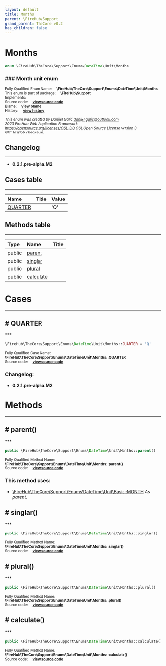 ```yaml
---
layout: default
title: Months
parent: \FireHub\Support
grand_parent: TheCore v0.2
has_children: false
---
```


<link rel="stylesheet" type="text/css" href="/css/style.css" />

# Months

```php
enum \FireHub\TheCore\Support\Enums\DateTime\Unit\Months
```

### ### Month unit enum

<sub>Fully Qualified Enum Name:  **\FireHub\TheCore\Support\Enums\DateTime\Unit\Months**</sub><br>
<sub>This enum is part of package:  **\FireHub\Support**</sub><br>
<sub>Implements:  **[](/thecore/v0.2)**</sub><br>
<sub>Source code:  **[view source code](https://github.com/The-FireHub-Project/TheCore/blob/v1.0/src/support/enums/datetime/unit/firehub.Months.php#L23)**</sub><br>
<sub>Blame:  **[view blame](https://github.com/The-FireHub-Project/TheCore/blame/v1.0/src/support/enums/datetime/unit/firehub.Months.php)**</sub><br>
<sub>History:  **[view history](https://github.com/The-FireHub-Project/TheCore/commits/v1.0/src/support/enums/datetime/unit/firehub.Months.php)**</sub><br>

<sub>_This enum was created by Danijel Galić <danijel.galic@outlook.com>_</sub><br>
<sub>_2023 FireHub Web Application Framework_</sub><br>
<sub>_<https://opensource.org/licenses/OSL-3.0> OSL Open Source License version 3_</sub><br>
<sub>_GIT: $Id$ Blob checksum._</sub><br>

## Changelog
***

* **0.2.1.pre-alpha.M2** 


## Cases table
***

| Name  | Title | Value |
| :---  | :---  | :---  |
|<a href="#quarter">QUARTER</a>||&#039;Q&#039;|


## Methods table
***

| Type  | Name  | Title |
| :---  | :---  | :---  |
|public |<a href="#parent()">parent</a>||
|public |<a href="#singlar()">singlar</a>||
|public |<a href="#plural()">plural</a>||
|public |<a href="#calculate()">calculate</a>||


# Cases
***


<h2><a name="quarter"># QUARTER</a></h2>
***

```php
\FireHub\TheCore\Support\Enums\DateTime\Unit\Months::QUARTER = 'Q'
```

<sub>Fully Qualified Case Name:  **\FireHub\TheCore\Support\Enums\DateTime\Unit\Months::QUARTER**</sub><br>
<sub>Source code:  **[view source code](https://github.com/The-FireHub-Project/TheCore/blob/v1.0/src/support/enums/datetime/unit/firehub.Months.php#L29)**</sub><br>

### Changelog:

* **0.2.1.pre-alpha.M2** 


# Methods
***


<h2><a name="parent()"># parent()</a></h2>
***

```php
public \FireHub\TheCore\Support\Enums\DateTime\Unit\Months::parent()
```

<sub>Fully Qualified Method Name:  **\FireHub\TheCore\Support\Enums\DateTime\Unit\Months::parent()**</sub><br>
<sub>Source code:  **[view source code](https://github.com/The-FireHub-Project/TheCore/blob/v1.0/src/support/enums/datetime/unit/firehub.Months.php#L36)**</sub><br>


### This method uses:

* [\FireHub\TheCore\Support\Enums\DateTime\Unit\Basic::MONTH](/thecore/v0.2\FireHub\TheCore\Support\Enums\DateTime\Unit\Basic#month) _As parent._

<h2><a name="singlar()"># singlar()</a></h2>
***

```php
public \FireHub\TheCore\Support\Enums\DateTime\Unit\Months::singlar()
```

<sub>Fully Qualified Method Name:  **\FireHub\TheCore\Support\Enums\DateTime\Unit\Months::singlar()**</sub><br>
<sub>Source code:  **[view source code](https://github.com/The-FireHub-Project/TheCore/blob/v1.0/src/support/enums/datetime/unit/firehub.Months.php#L45)**</sub><br>


<h2><a name="plural()"># plural()</a></h2>
***

```php
public \FireHub\TheCore\Support\Enums\DateTime\Unit\Months::plural()
```

<sub>Fully Qualified Method Name:  **\FireHub\TheCore\Support\Enums\DateTime\Unit\Months::plural()**</sub><br>
<sub>Source code:  **[view source code](https://github.com/The-FireHub-Project/TheCore/blob/v1.0/src/support/enums/datetime/unit/firehub.Months.php#L56)**</sub><br>


<h2><a name="calculate()"># calculate()</a></h2>
***

```php
public \FireHub\TheCore\Support\Enums\DateTime\Unit\Months::calculate()
```

<sub>Fully Qualified Method Name:  **\FireHub\TheCore\Support\Enums\DateTime\Unit\Months::calculate()**</sub><br>
<sub>Source code:  **[view source code](https://github.com/The-FireHub-Project/TheCore/blob/v1.0/src/support/enums/datetime/unit/firehub.Months.php#L67)**</sub><br>



